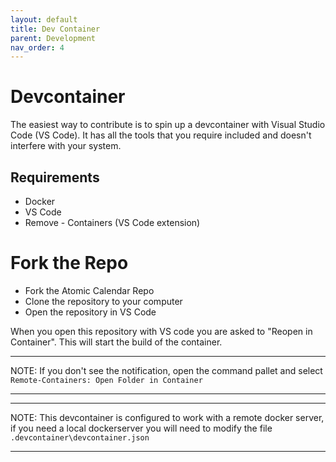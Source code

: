 ```yaml
---
layout: default
title: Dev Container
parent: Development
nav_order: 4
---
```


# Devcontainer

The easiest way to contribute is to spin up a devcontainer with Visual Studio Code (VS Code). It has all the tools that you require included and doesn't interfere with your system.

## Requirements

- Docker
- VS Code
- Remove - Containers (VS Code extension)

# Fork the Repo

* Fork the Atomic Calendar Repo
* Clone the repository to your computer
* Open the repository in VS Code

When you open this repository with VS code you are asked to "Reopen in Container". This will start the build of the container.

---

NOTE:
If you don't see the notification, open the command pallet and select `Remote-Containers: Open Folder in Container`

---

---

NOTE:
This devcontainer is configured to work with a remote docker server, if you need a local dockerserver you will need to modify the file `.devcontainer\devcontainer.json`

---
